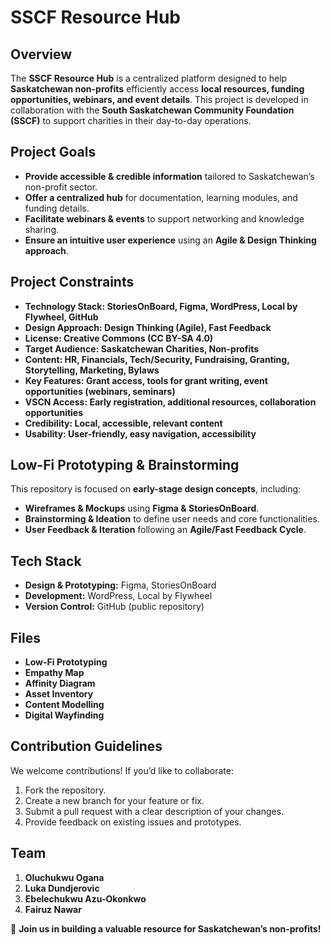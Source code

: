 # SSCF Resource Hub

## Overview
The **SSCF Resource Hub** is a centralized platform designed to help **Saskatchewan non-profits** efficiently access **local resources, funding opportunities, webinars, and event details**. This project is developed in collaboration with the **South Saskatchewan Community Foundation (SSCF)** to support charities in their day-to-day operations.

## Project Goals
- **Provide accessible & credible information** tailored to Saskatchewan’s non-profit sector.
- **Offer a centralized hub** for documentation, learning modules, and funding details.
- **Facilitate webinars & events** to support networking and knowledge sharing.
- **Ensure an intuitive user experience** using an **Agile & Design Thinking approach**.

## Project Constraints
- **Technology Stack: StoriesOnBoard, Figma, WordPress, Local by Flywheel, GitHub**
- **Design Approach: Design Thinking (Agile), Fast Feedback**
- **License: Creative Commons (CC BY-SA 4.0)**
- **Target Audience: Saskatchewan Charities, Non-profits**
- **Content: HR, Financials, Tech/Security, Fundraising, Granting, Storytelling, Marketing, Bylaws**
- **Key Features: Grant access, tools for grant writing, event opportunities (webinars, seminars)**
- **VSCN Access: Early registration, additional resources, collaboration opportunities**
- **Credibility: Local, accessible, relevant content**
- **Usability: User-friendly, easy navigation, accessibility**

## Low-Fi Prototyping & Brainstorming
This repository is focused on **early-stage design concepts**, including:
- **Wireframes & Mockups** using **Figma & StoriesOnBoard**.
- **Brainstorming & Ideation** to define user needs and core functionalities.
- **User Feedback & Iteration** following an **Agile/Fast Feedback Cycle**.

## Tech Stack
- **Design & Prototyping:** Figma, StoriesOnBoard
- **Development:** WordPress, Local by Flywheel
- **Version Control:** GitHub (public repository)

## Files
- **Low-Fi Prototyping**
- **Empathy Map**
- **Affinity Diagram**
- **Asset Inventory**
- **Content Modelling**
- **Digital Wayfinding**

## Contribution Guidelines
We welcome contributions! If you’d like to collaborate:
1. Fork the repository.
2. Create a new branch for your feature or fix.
3. Submit a pull request with a clear description of your changes.
4. Provide feedback on existing issues and prototypes.

## Team
1. **Oluchukwu Ogana**
2. **Luka Dundjerovic**
3. **Ebelechukwu Azu-Okonkwo**
4. **Fairuz Nawar**

🚀 **Join us in building a valuable resource for Saskatchewan’s non-profits!**
